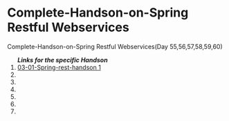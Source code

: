 # Complete-Handson-on-Spring Restful Webservices
 Complete-Handson-on-Spring Restful Webservices(Day 55,56,57,58,59,60)

 <ol><I><B>Links for the specific Handson</I></B>
 <li><a href="https://github.com/sanskar1812/Complete-Handson-on-Spring-Restful-Webservices/tree/main/03-01-Spring-rest-handson%201">03-01-Spring-rest-handson 1</a></li>
 <li></li>
 <li></li>
 <li></li>
 <li></li>
 <li></li>
 <li></li>
 </ol>